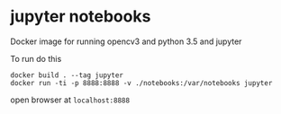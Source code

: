 # jupyter notebooks
Docker image for running opencv3 and python 3.5 and jupyter

To run do this

    docker build . --tag jupyter
    docker run -ti -p 8888:8888 -v ./notebooks:/var/notebooks jupyter

open browser at `localhost:8888`
